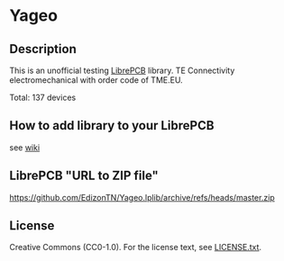 # Yageo

## Description

This is an unofficial testing [LibrePCB](https://librepcb.org) library. 
TE Connectivity electromechanical with order code of TME.EU.

Total: 137 devices


## How to add library to your LibrePCB
see [wiki](../../wiki/)


## LibrePCB "URL to ZIP file"
https://github.com/EdizonTN/Yageo.lplib/archive/refs/heads/master.zip


## License

Creative Commons (CC0-1.0). For the license text, see [LICENSE.txt](LICENSE.txt).
